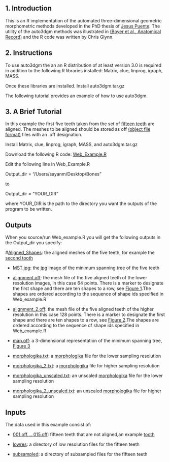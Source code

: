 ## 1. Introduction

This is an R implementation of the automated three-dimensional geometric morphometric methods developed in the PhD thesis of [Jesus Puente][]. The utility of the auto3dgm methods was illustrated in [(Boyer et al., Anatomical Record)][] and the R code was written by Chris Glynn.

## 2. Instructions

To use auto3dgm the an an R distribution of at least version 3.0 is required in addition to the following R libraries installed: Matrix, clue, linprog, igraph, MASS.

Once these libraries are installed. Install auto3dgm.tar.gz

The following tutorial provides an example of how to use auto3dgm.

## 3. A Brief Tutorial

In this example the first five teeth taken from the set of [fifteen teeth][] are aligned. The meshes to be aligned should be stored as off [(object file format)][] files with an .off designation.

Install Matrix, clue, linprog, igraph, MASS, and auto3dgm.tar.gz

Download the following R code: [Web\_Example.R][]

Edit the following line in Web\_Example.R

Output\_dir = “/Users/sayanm/Desktop/Bones”

to

Output\_dir = “YOUR\_DIR”

where YOUR\_DIR is the path to the directory you want the outputs of the program to be written.

## Outputs

When you source/run Web\_example.R you will get the following outputs in the Output\_dir you specify:
 
#[Aligned\_Shapes][]: the aligned meshes of the five teeth, for example the [second tooth][]

- [MST.jpg][]: the jpg image of the minimum spanning tree of the five teeth

- [alignment.off][]: the mesh file of the five aligned teeth of the lower resolution images, in this case 64 points. There is a marker to designate the first shape and there are ten shapes to a row, see [Figure 1][].The shapes are ordered according to the sequence of shape ids specified in Web\_example.R

- [alignment\_2.off][]: the mesh file of the five aligned teeth of the higher resolution in this case 128 points. There is a marker to designate the first shape and there are ten shapes to a row, see [Figure 2][].The shapes are ordered according to the sequence of shape ids specified in Web\_example.R

- [map.off][]: a 3-dimensional representation of the minimum spanning tree, [Figure 3][]

- [morphologika.txt][]: a [morphologika][] file for the lower sampling resolution

- [morphologika\_2.txt][]: a [morphologika][] file for higher sampling resolution

- [morphologika\_unscaled.txt][]: an unscaled [morphologika][] file for the lower sampling resolution

- [morphologika\_2\_unscaled.txt][]: an unscaled [morphologika][] file for higher sampling resolution


## Inputs

The data used in this example consist of:

- [001.off,…,015.off][]: fifteen teeth that are not aligned,an example [tooth][]

- [lowres][]: a directory of low resolution files for the fifteen teeth

- [subsampled][]: a directory of subsampled files for the fifteen teeth


  [Jesus Puente]: http://arks.princeton.edu/ark:/88435/dsp01sq87bt73n
  [(Boyer et al., Anatomical Record)]: Boyer-et-al_MANUSCRIPT.pdf
  [here]: http://www.stat.duke.edu/~sayan/auto3dgm/auto3dgm.tar.gz
  [fifteen teeth]: http://stat.duke.edu/~sayan/auto3dgm/data/meshes/teeth_dataset/
  [(object file format)]: http://segeval.cs.princeton.edu/public/off_format.html
  [Web\_Example.R]: http://www.stat.duke.edu/~sayan/auto3dgm/Web_Example.R
  [Aligned\_Shapes]: http://www.stat.duke.edu/~sayan/auto3dgm/Bones/Aligned_Shapes
  [second tooth]: http://www.stat.duke.edu/~sayan/auto3dgm/tooth00.png
  [MST.jpg]: http://www.stat.duke.edu/~sayan/auto3dgm/Bones/MST.jpg
  [alignment.off]: http://www.stat.duke.edu/~sayan/auto3dgm/Bones/alignment.off
  [Figure 1]: http://www.stat.duke.edu/~sayan/auto3dgm/snapshot01.png
  [alignment\_2.off]: http://www.stat.duke.edu/~sayan/auto3dgm/Bones/alignment_2.off
   [Figure 2]: http://www.stat.duke.edu/~sayan/auto3dgm/snapshot02.png
  [map.off]: http://www.stat.duke.edu/~sayan/auto3dgm/Bones/map.off
  [Figure 3]: http://www.stat.duke.edu/~sayan/auto3dgm/tree01.png
  [morphologika.txt]: http://www.stat.duke.edu/~sayan/auto3dgm/Bones/morphologika.txt
  [morphologika]: https://sites.google.com/site/hymsfme/downloadmorphologica
  [morphologika\_2.txt]: http://www.stat.duke.edu/~sayan/auto3dgm/Bones/morphologika_2.txt
  [morphologika\_unscaled.txt]: http://www.stat.duke.edu/~sayan/auto3dgm/Bones/morphologika_unscaled.txt
  [morphologika\_2\_unscaled.txt]: http://www.stat.duke.edu/~sayan/auto3dgm/Bones/morphologika_2_unscaled.txt
  [001.off,…,015.off]: http://stat.duke.edu/~sayan/auto3dgm/data/meshes/teeth_dataset/
  [tooth]: http://www.stat.duke.edu/~sayan/auto3dgm/orig00.png
  [lowres]: http://stat.duke.edu/~sayan/auto3dgm/data/meshes/teeth_dataset/lowres
  [subsampled]: http://stat.duke.edu/~sayan/auto3dgm/data/meshes/teeth_dataset/subsampled
